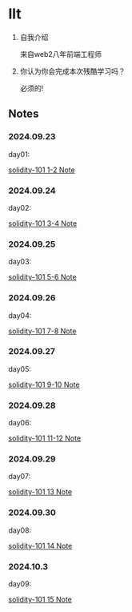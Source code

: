 # llt

1. 自我介绍

   来自web2八年前端工程师

2. 你认为你会完成本次残酷学习吗？

   必须的!

## Notes

<!-- Content_START -->

### 2024.09.23

day01:

[solidity-101 1-2 Note](./content/llt/101.md)

### 2024.09.24

day02:

[solidity-101 3-4 Note](./content/llt/102.md)

### 2024.09.25

day03:

[solidity-101 5-6 Note](./content/llt/103.md)

### 2024.09.26

day04:

[solidity-101 7-8 Note](./content/llt/104.md)

### 2024.09.27

day05:

[solidity-101 9-10 Note](./content/llt/105.md)

### 2024.09.28

day06:

[solidity-101 11-12 Note](./content/llt/106.md)

### 2024.09.29

day07:

[solidity-101 13 Note](./content/llt/107.md)

### 2024.09.30

day08:

[solidity-101 14 Note](./content/llt/108.md)

### 2024.10.3

day09:

[solidity-101 15 Note](./content/llt/109.md)

<!-- Content_END -->

